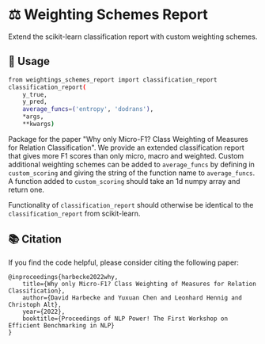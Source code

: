 # ⚖ Weighting Schemes Report
Extend the scikit-learn classification report with custom weighting schemes.

## 🧰 Usage
```bash
from weightings_schemes_report import classification_report
classification_report(
    y_true,
    y_pred,
    average_funcs=('entropy', 'dodrans'),
    *args,
    **kwargs)
```

Package for the paper "Why only Micro-F1? Class Weighting of Measures for Relation Classification".
We provide an extended classification report that gives more F1 scores than only micro, macro and weighted.
Custom additional weighting schemes can be added to `average_funcs` by defining in `custom_scoring` and giving the string of the function name to `average_funcs`.
A function added to `custom_scoring` should take an 1d numpy array and return one.

Functionality of `classification_report` should otherwise be identical to the `classification_report` from scikit-learn.

## 📚 Citation

If you find the code helpful, please consider citing the following paper:
```
@inproceedings{harbecke2022why,
    title={Why only Micro-F1? Class Weighting of Measures for Relation Classification},
    author={David Harbecke and Yuxuan Chen and Leonhard Hennig and Christoph Alt},
    year={2022},
    booktitle={Proceedings of NLP Power! The First Workshop on Efficient Benchmarking in NLP}
}
```
